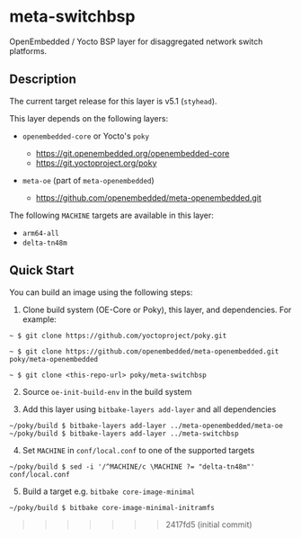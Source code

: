 meta-switchbsp
==============

OpenEmbedded / Yocto BSP layer for disaggregated network switch platforms.

## Description

The current target release for this layer is v5.1 (`styhead`).

This layer depends on the following layers:

 * `openembedded-core` or Yocto's `poky`
   - https://git.openembedded.org/openembedded-core
   - https://git.yoctoproject.org/poky

 * `meta-oe` (part of `meta-openembedded`)
   - https://github.com/openembedded/meta-openembedded.git

The following `MACHINE` targets are available in this layer:

 * `arm64-all`
 * `delta-tn48m`

## Quick Start

You can build an image using the following steps:

 1. Clone build system (OE-Core or Poky), this layer, and dependencies. For example:
```
~ $ git clone https://github.com/yoctoproject/poky.git

~ $ git clone https://github.com/openembedded/meta-openembedded.git poky/meta-openembedded

~ $ git clone <this-repo-url> poky/meta-switchbsp
```

 2. Source `oe-init-build-env` in the build system

 3. Add this layer using `bitbake-layers add-layer` and all dependencies

```
~/poky/build $ bitbake-layers add-layer ../meta-openembedded/meta-oe
~/poky/build $ bitbake-layers add-layer ../meta-switchbsp
```

 4. Set `MACHINE` in `conf/local.conf` to one of the supported targets

```
~/poky/build $ sed -i '/^MACHINE/c \MACHINE ?= "delta-tn48m"' conf/local.conf
```

 5. Build a target e.g. `bitbake core-image-minimal`

```
~/poky/build $ bitbake core-image-minimal-initramfs
```
>>>>>>> 2417fd5 (initial commit)

